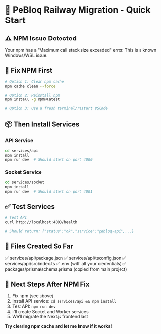 # 🚀 PeBloq Railway Migration - Quick Start

## ⚠️ NPM Issue Detected

Your npm has a "Maximum call stack size exceeded" error. This is a known Windows/WSL issue.

## 🔧 Fix NPM First

```bash
# Option 1: Clear npm cache
npm cache clean --force

# Option 2: Reinstall npm
npm install -g npm@latest

# Option 3: Use a fresh terminal/restart VSCode
```

## 📦 Then Install Services

### API Service
```bash
cd services/api
npm install
npm run dev  # Should start on port 4000
```

### Socket Service
```bash
cd services/socket
npm install
npm run dev  # Should start on port 4001
```

## ✅ Test Services

```bash
# Test API
curl http://localhost:4000/health

# Should return: {"status":"ok","service":"pebloq-api",...}
```

## 📁 Files Created So Far

✅ services/api/package.json
✅ services/api/tsconfig.json
✅ services/api/src/index.ts
✅ .env (with all your credentials)
✅ packages/prisma/schema.prisma (copied from main project)

## 🎯 Next Steps After NPM Fix

1. Fix npm (see above)
2. Install API service: `cd services/api && npm install`
3. Test API: `npm run dev`
4. I'll create Socket and Worker services
5. We'll migrate the Next.js frontend last

**Try clearing npm cache and let me know if it works!**
